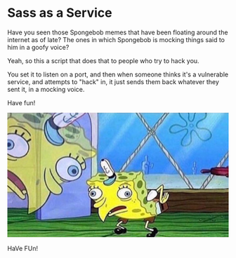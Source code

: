 Sass as a Service
=================

Have you seen those Spongebob memes that have been floating around the internet as of late?  The ones in which Spongebob is mocking things said to him in a goofy voice?

Yeah, so this a script that does that to people who try to hack you.

You set it to listen on a port, and then when someone thinks it's a vulnerable service, and attempts to "hack" in, it just sends them back whatever they sent it, in a mocking voice.


Have fun!

![Have fun](sb.png?raw=true)

HaVe FUn!

